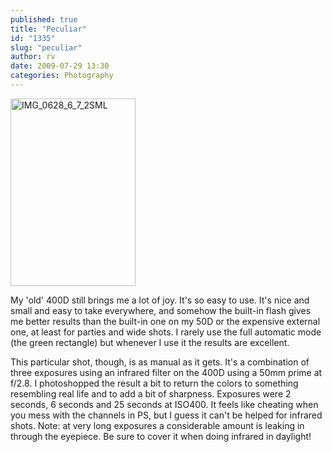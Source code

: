 ```yaml
---
published: true
title: "Peculiar"
id: "1335"
slug: "peculiar"
author: rv
date: 2009-07-29 13:30
categories: Photography
---
```

<a href="https://s3.amazonaws.com/cfwblog/uploads/2009/07/img_0628_6_7_2sml.jpg"><img class="aligncenter size-medium wp-image-1336" title="IMG_0628_6_7_2SML" src="https://s3.amazonaws.com/cfwblog/uploads/2009/07/img_0628_6_7_2sml.jpg?w=200" alt="IMG_0628_6_7_2SML" width="200" height="300" /></a>

My 'old' 400D still brings me a lot of joy. It's so easy to use. It's nice and small and easy to take everywhere, and somehow the built-in flash gives me better results than the built-in one on my 50D or the expensive external one, at least for parties and wide shots. I rarely use the full automatic mode (the green rectangle) but whenever I use it the results are excellent.

This particular shot, though, is as manual as it gets. It's a combination of three exposures using an infrared filter on the 400D using a 50mm prime at f/2.8. I photoshopped the result a bit to return the colors to something resembling real life and to add a bit of sharpness. Exposures were 2 seconds, 6 seconds and 25 seconds at ISO400. It feels like cheating when you mess with the channels in PS, but I guess it can't be helped for infrared shots. Note: at very long exposures a considerable amount is leaking in through the eyepiece. Be sure to cover it when doing infrared in daylight!
